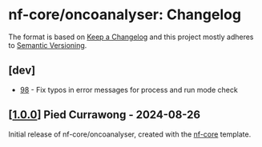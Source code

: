 # nf-core/oncoanalyser: Changelog

The format is based on [Keep a Changelog](https://keepachangelog.com/en/1.0.0/) and this project mostly adheres to
[Semantic Versioning](https://semver.org/spec/v2.0.0.html).

## [dev]

- [98](https://github.com/nf-core/oncoanalyser/pull/98) - Fix typos in error messages for process and run mode check

## [[1.0.0](https://github.com/nf-core/oncoanalyser/releases/tag/1.0.0)] Pied Currawong - 2024-08-26

Initial release of nf-core/oncoanalyser, created with the [nf-core](https://nf-co.re/) template.
